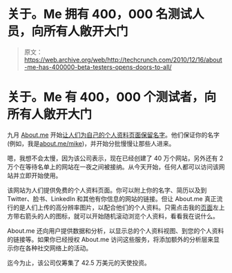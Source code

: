 # 关于。Me 拥有 400，000 名测试人员，向所有人敞开大门

> 原文：<https://web.archive.org/web/http://techcrunch.com/2010/12/16/about-me-has-400000-beta-testers-opens-doors-to-all/>

# 关于。Me 有 400，000 个测试者，向所有人敞开大门

九月 [About.me](https://web.archive.org/web/20230306024828/http://www.about.me/) 开始[让人们为自己的个人资料页面保留名字](https://web.archive.org/web/20230306024828/https://techcrunch.com/2010/09/10/reserve-your-name-at-about-me/)。他们保证你的名字(例如，我是[about.me/mike](https://web.archive.org/web/20230306024828/http://about.me/mike))，并开始分批慢慢让那些人进来。

嗯，我想不会太慢，因为该公司表示，现在已经创建了 40 万个网站，另外还有 2 万个在等待名单上的网站在一夜之间被接纳。从今天开始，任何人都可以访问该网站并立即开始使用。

该网站为人们提供免费的个人资料页面。你可以附上你的名字、简历以及到 Twitter、脸书、LinkedIn 和其他有你信息的网站的链接。但让 About.me 真正流行的是人们上传的高分辨率图片，以配合他们的个人资料。只需点击我的[页面](https://web.archive.org/web/20230306024828/http://about.me/mike)左上方带右箭头的人的图标，就可以开始随机滚动浏览个人资料，看看我在说什么。

About.me 还向用户提供数据和分析，以显示总的个人资料视图、到您的个人资料的链接等。如果你已经授权 About.me 访问这些服务，将添加额外的分析层来显示你在各种社交网络上的活动。

迄今为止，该公司仅筹集了 42.5 万美元的天使投资。